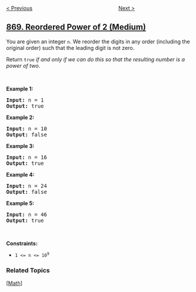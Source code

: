 <!--|This file generated by command(leetcode description); DO NOT EDIT.    |-->
<!--+----------------------------------------------------------------------+-->
<!--|@author    openset <openset.wang@gmail.com>                           |-->
<!--|@link      https://github.com/openset                                 |-->
<!--|@home      https://github.com/openset/leetcode                        |-->
<!--+----------------------------------------------------------------------+-->

[< Previous](../binary-gap "Binary Gap")
　　　　　　　　　　　　　　　　
[Next >](../advantage-shuffle "Advantage Shuffle")

## [869. Reordered Power of 2 (Medium)](https://leetcode.com/problems/reordered-power-of-2 "重新排序得到 2 的幂")

<p>You are given an integer <code>n</code>. We reorder the digits in any order (including the original order) such that the leading digit is not zero.</p>

<p>Return <code>true</code> <em>if and only if we can do this so that the resulting number is a power of two</em>.</p>

<p>&nbsp;</p>
<p><strong>Example 1:</strong></p>

<pre>
<strong>Input:</strong> n = 1
<strong>Output:</strong> true
</pre>

<p><strong>Example 2:</strong></p>

<pre>
<strong>Input:</strong> n = 10
<strong>Output:</strong> false
</pre>

<p><strong>Example 3:</strong></p>

<pre>
<strong>Input:</strong> n = 16
<strong>Output:</strong> true
</pre>

<p><strong>Example 4:</strong></p>

<pre>
<strong>Input:</strong> n = 24
<strong>Output:</strong> false
</pre>

<p><strong>Example 5:</strong></p>

<pre>
<strong>Input:</strong> n = 46
<strong>Output:</strong> true
</pre>

<p>&nbsp;</p>
<p><strong>Constraints:</strong></p>

<ul>
	<li><code>1 &lt;= n &lt;= 10<sup>9</sup></code></li>
</ul>

### Related Topics
  [[Math](../../tag/math/README.md)]
